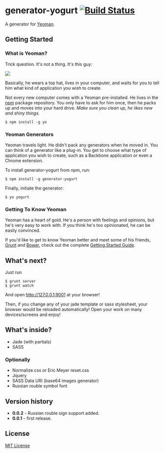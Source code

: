 # generator-yogurt [![Build Status](https://secure.travis-ci.org/vdv73rus/generator-yogurt.png?branch=master)](https://travis-ci.org/vdv73rus/generator-yogurt)

A generator for [Yeoman](http://yeoman.io).


## Getting Started

### What is Yeoman?

Trick question. It's not a thing. It's this guy:

![](http://i.imgur.com/JHaAlBJ.png)

Basically, he wears a top hat, lives in your computer, and waits for you to tell him what kind of application you wish to create.

Not every new computer comes with a Yeoman pre-installed. He lives in the [npm](https://npmjs.org) package repository. You only have to ask for him once, then he packs up and moves into your hard drive. *Make sure you clean up, he likes new and shiny things.*

```
$ npm install -g yo
```

### Yeoman Generators

Yeoman travels light. He didn't pack any generators when he moved in. You can think of a generator like a plug-in. You get to choose what type of application you wish to create, such as a Backbone application or even a Chrome extension.

To install generator-yogurt from npm, run:

```
$ npm install -g generator-yogurt
```

Finally, initiate the generator:

```
$ yo yogurt
```

### Getting To Know Yeoman

Yeoman has a heart of gold. He's a person with feelings and opinions, but he's very easy to work with. If you think he's too opinionated, he can be easily convinced.

If you'd like to get to know Yeoman better and meet some of his friends, [Grunt](http://gruntjs.com) and [Bower](http://bower.io), check out the complete [Getting Started Guide](https://github.com/yeoman/yeoman/wiki/Getting-Started).

## What's next?
Just run
```
$ grunt server
$ grunt watch
```

And open http://127.0.0.1:9001 at your browser!

Then, if you change any of your jade template or sass stylesheet, your browser would be reloaded automatically! Open your work on many devices/screens and enjoy!

## What's inside?
* Jade (with partials)
* SASS

### Optionally
* Normalize.css or Eric Meyer reset.css
* Jquery
* SASS Data URI (base64 images generator)
* Russian rouble symbol font

## Version history
* **0.0.2** - Russian rouble sign support added.
* **0.0.1** - first release.

## License

[MIT License](http://en.wikipedia.org/wiki/MIT_License)

